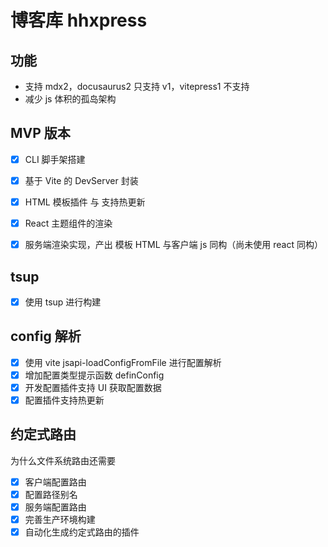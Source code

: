 # 博客库 hhxpress

## 功能

- 支持 mdx2，docusaurus2 只支持 v1，vitepress1 不支持
- 减少 js 体积的孤岛架构

## MVP 版本

- [x] CLI 脚手架搭建

- [x] 基于 Vite 的 DevServer 封装

- [x] HTML 模板插件 与 支持热更新

- [x] React 主题组件的渲染

- [x] 服务端渲染实现，产出 模板 HTML 与客户端 js 同构（尚未使用 react 同构）

## tsup

- [x] 使用 tsup 进行构建

## config 解析

- [x] 使用 vite jsapi-loadConfigFromFile 进行配置解析
- [x] 增加配置类型提示函数 definConfig
- [x] 开发配置插件支持 UI 获取配置数据
- [x] 配置插件支持热更新

## 约定式路由

为什么文件系统路由还需要

- [x] 客户端配置路由
- [x] 配置路径别名
- [x] 服务端配置路由
- [x] 完善生产环境构建
- [x] 自动化生成约定式路由的插件
